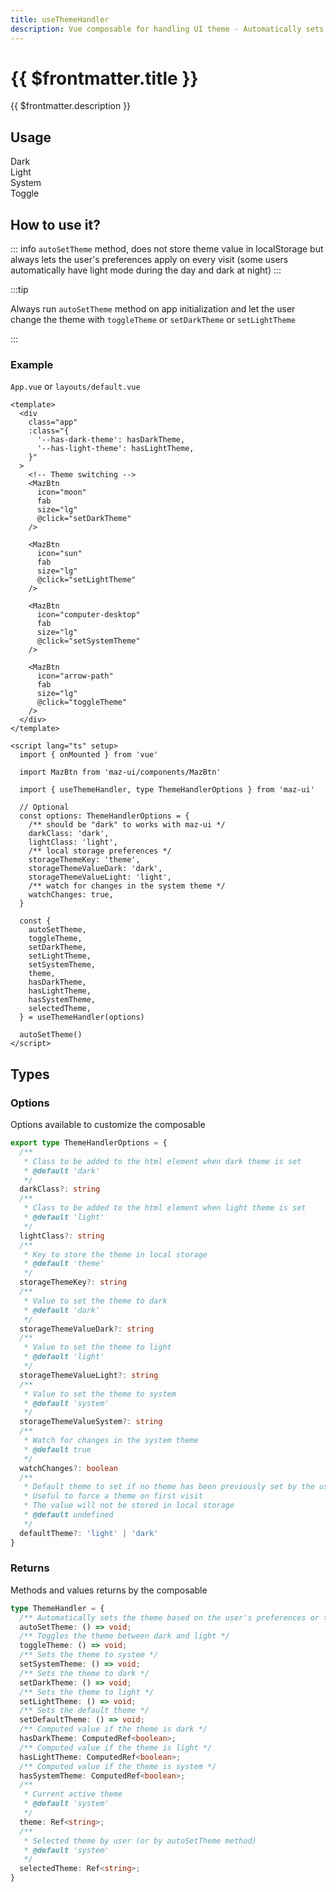 ```yaml
---
title: useThemeHandler
description: Vue composable for handling UI theme - Automatically sets dark and light theme and switches between them
---
```


# {{ $frontmatter.title }}

{{ $frontmatter.description }}

## Usage

<ComponentDemo>
  <div class="maz-flex maz-gap-4">
    <div class="maz-flex maz-flex-center maz-flex-col maz-text-center maz-gap-2">
      <span>Dark</span>
      <MazBtn
        icon="moon"
        fab
        :color="hasDarkTheme ? 'secondary' : 'primary'"
        :class="theme === 'dark' ? '!maz-outline !maz-outline-offset-2 !maz-outline-secondary' : ''"
        size="lg"
        @click="setDarkTheme"
      />
    </div>
    <div class="maz-flex maz-flex-center maz-flex-col maz-text-center maz-gap-2">
      <span>Light</span>
      <MazBtn
        icon="sun"
        fab
        :color="hasLightTheme ? 'secondary' : 'primary'"
        :class="theme === 'light' ? '!maz-outline !maz-outline-offset-2 !maz-outline-secondary' : ''"
        size="lg"
        @click="setLightTheme"
      />
    </div>
    <div class="maz-flex maz-flex-center maz-flex-col maz-text-center maz-gap-2">
      <span>System</span>
      <MazBtn
        icon="computer-desktop"
        fab
        :color="hasSystemTheme ? 'secondary' : 'primary'"
        size="lg"
        @click="setSystemTheme"
      />
    </div>
    <div class="maz-flex maz-flex-center maz-flex-col maz-text-center maz-gap-2">
      <span>Toggle</span>
      <MazBtn
        icon="arrow-path"
        fab
        size="lg"
        @click="toggleTheme"
      />
    </div>
  </div>
  <template #content>
    <br />
    <div class="language-js ext-json"><span class="lang">json</span><pre class="language-js"><code>{{ { theme, selectedTheme, hasDarkTheme, hasLightTheme, hasSystemTheme } }}</code></pre></div>
  </template>
</ComponentDemo>

## How to use it?

::: info
`autoSetTheme` method, does not store theme value in localStorage but always lets the user's preferences apply on every visit (some users automatically have light mode during the day and dark at night)
:::

:::tip

Always run `autoSetTheme` method on app initialization and let the user change the theme with `toggleTheme` or `setDarkTheme` or `setLightTheme`

:::

### Example

`App.vue` or `layouts/default.vue`

```vue
<template>
  <div
    class="app"
    :class="{
      '--has-dark-theme': hasDarkTheme,
      '--has-light-theme': hasLightTheme,
    }"
  >
    <!-- Theme switching -->
    <MazBtn
      icon="moon"
      fab
      size="lg"
      @click="setDarkTheme"
    />

    <MazBtn
      icon="sun"
      fab
      size="lg"
      @click="setLightTheme"
    />

    <MazBtn
      icon="computer-desktop"
      fab
      size="lg"
      @click="setSystemTheme"
    />

    <MazBtn
      icon="arrow-path"
      fab
      size="lg"
      @click="toggleTheme"
    />
  </div>
</template>

<script lang="ts" setup>
  import { onMounted } from 'vue'

  import MazBtn from 'maz-ui/components/MazBtn'

  import { useThemeHandler, type ThemeHandlerOptions } from 'maz-ui'

  // Optional
  const options: ThemeHandlerOptions = {
    /** should be "dark" to works with maz-ui */
    darkClass: 'dark',
    lightClass: 'light',
    /** local storage preferences */
    storageThemeKey: 'theme',
    storageThemeValueDark: 'dark',
    storageThemeValueLight: 'light',
    /** watch for changes in the system theme */
    watchChanges: true,
  }

  const {
    autoSetTheme,
    toggleTheme,
    setDarkTheme,
    setLightTheme,
    setSystemTheme,
    theme,
    hasDarkTheme,
    hasLightTheme,
    hasSystemTheme,
    selectedTheme,
  } = useThemeHandler(options)

  autoSetTheme()
</script>
```

## Types

### Options

Options available to customize the composable

```ts
export type ThemeHandlerOptions = {
  /**
   * Class to be added to the html element when dark theme is set
   * @default 'dark'
   */
  darkClass?: string
  /**
   * Class to be added to the html element when light theme is set
   * @default 'light'
   */
  lightClass?: string
  /**
   * Key to store the theme in local storage
   * @default 'theme'
   */
  storageThemeKey?: string
  /**
   * Value to set the theme to dark
   * @default 'dark'
   */
  storageThemeValueDark?: string
  /**
   * Value to set the theme to light
   * @default 'light'
   */
  storageThemeValueLight?: string
  /**
   * Value to set the theme to system
   * @default 'system'
   */
  storageThemeValueSystem?: string
  /**
   * Watch for changes in the system theme
   * @default true
   */
  watchChanges?: boolean
  /**
   * Default theme to set if no theme has been previously set by the user
   * Useful to force a theme on first visit
   * The value will not be stored in local storage
   * @default undefined
   */
  defaultTheme?: 'light' | 'dark'
}
```

### Returns

Methods and values returns by the composable

```ts
type ThemeHandler = {
  /** Automatically sets the theme based on the user's preferences or the stored value */
  autoSetTheme: () => void;
  /** Toggles the theme between dark and light */
  toggleTheme: () => void;
  /** Sets the theme to system */
  setSystemTheme: () => void;
  /** Sets the theme to dark */
  setDarkTheme: () => void;
  /** Sets the theme to light */
  setLightTheme: () => void;
  /** Sets the default theme */
  setDefaultTheme: () => void;
  /** Computed value if the theme is dark */
  hasDarkTheme: ComputedRef<boolean>;
  /** Computed value if the theme is light */
  hasLightTheme: ComputedRef<boolean>;
  /** Computed value if the theme is system */
  hasSystemTheme: ComputedRef<boolean>;
  /**
   * Current active theme
   * @default 'system'
   */
  theme: Ref<string>;
  /**
   * Selected theme by user (or by autoSetTheme method)
   * @default 'system'
   */
  selectedTheme: Ref<string>;
}
```

<script lang="ts" setup>
  import { useThemeHandler, type ThemeHandlerOptions } from 'maz-ui'

  const options: ThemeHandlerOptions = {
    darkClass: 'dark',
    lightClass: 'light',
    storageThemeKey: 'theme',
    storageThemeValueDark: 'dark',
    storageThemeValueLight: 'light',
    storageThemeValueSystem: 'system',
    watchChanges: true,
    defaultTheme: 'dark',
  }

  const {
    autoSetTheme,
    toggleTheme,
    setDarkTheme,
    setLightTheme,
    setSystemTheme,
    theme,
    hasDarkTheme,
    hasLightTheme,
    hasSystemTheme,
    internalTheme,
    selectedTheme,
    setDefaultTheme,
  } = useThemeHandler(options)
  autoSetTheme()
</script>
